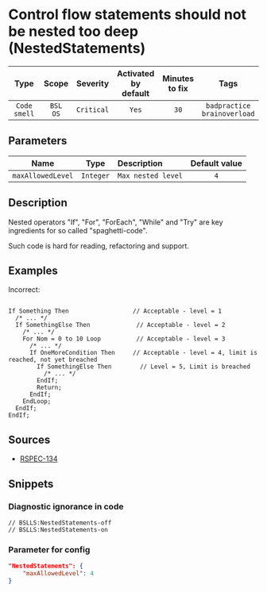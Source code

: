 # Control flow statements should not be nested too deep (NestedStatements)

| Type | Scope | Severity | Activated<br/>by default | Minutes<br/>to fix | Tags |
| :-: | :-: | :-: | :-: | :-: | :-: |
| `Code smell` | `BSL`<br/>`OS` | `Critical` | `Yes` | `30` | `badpractice`<br/>`brainoverload` |

## Parameters 

| Name | Type | Description | Default value |
| :-: | :-: | :-- | :-: |
| `maxAllowedLevel` | `Integer` | ```Max nested level``` | ```4``` |

<!-- Блоки выше заполняются автоматически, не трогать -->
## Description

Nested operators "If", "For", "ForEach", "While" and "Try" are key ingredients for so called "spaghetti-code".

Such code is hard for reading, refactoring and support.

## Examples

Incorrect:

```bsl

If Something Then                  // Acceptable - level = 1
  /* ... */
  If SomethingElse Then             // Acceptable - level = 2
    /* ... */
    For Nom = 0 to 10 Loop          // Acceptable - level = 3
      /* ... */
      If OneMoreCondition Then     // Acceptable - level = 4, limit is reached, not yet breached
        If SomethingElse Then        // Level = 5, Limit is breached
          /* ... */
        EndIf;
        Return;
      EndIf;
    EndLoop;
  EndIf;
EndIf;
```

## Sources

- [RSPEC-134](https://rules.sonarsource.com/java/RSPEC-134)

## Snippets

<!-- Блоки ниже заполняются автоматически, не трогать -->
### Diagnostic ignorance in code

```bsl
// BSLLS:NestedStatements-off
// BSLLS:NestedStatements-on
```

### Parameter for config

```json
"NestedStatements": {
    "maxAllowedLevel": 4
}
```
